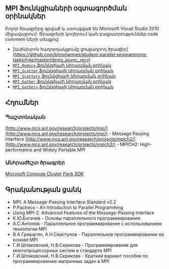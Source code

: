 ## MPI Ֆունկցիաների օգտագործման օրինակներ
Բոլոր ծրագրերը գրված և ստուգված են Microsoft Visual Studio 2010 միջավայրում: Ծրագրերի կոդերում կան բացատրություններ code comment-ների տեսքով:  
* [Ասինխրոն հաղորդակցումը ցուցադրող ծրագիր] (https://github.com/bhovhannes/student-parallel-programming-tasks/tree/master/demo_async_recv)
* [`MPI_Reduce` ֆունկցիայի կիրառման օրինակ](https://github.com/bhovhannes/student-parallel-programming-tasks/tree/master/demo_reduce)
* [`MPI_Scatter` ֆունկցիայի կիրառման օրինակ](https://github.com/bhovhannes/student-parallel-programming-tasks/tree/master/demo_scatter)
* [`MPI_Scatterv` ֆունկցիայի կիրառման օրինակ](https://github.com/bhovhannes/student-parallel-programming-tasks/tree/master/demo_scatterv)
* [`MPI_Gather` ֆունկցիայի կիրառման օրինակ](https://github.com/bhovhannes/student-parallel-programming-tasks/tree/master/demo_gather)
* [`MPI_Gatherv` ֆունկցիայի կիրառման օրինակ](https://github.com/bhovhannes/student-parallel-programming-tasks/tree/master/demo_gatherv)

## Հղումներ
### Պաշտոնական
[http://www.mcs.anl.gov/research/projects/mpi/](http://www.mcs.anl.gov/research/projects/mpi/) - Message Passing Interface
[http://www.mcs.anl.gov/research/projects/mpich2/](http://www.mcs.anl.gov/research/projects/mpich2/) - MPICH2: High-performance and Widely Portable MPI

### Անհրաժեշտ ծրագրեր
[Microsoft Compute Cluster Pack SDK](http://www.microsoft.com/download/en/details.aspx?id=239)

## Գրականության ցանկ
* MPI. A Message-Passing Interface Standard v2.2
* P.Pacheco - An Introduction to Parallel Programming
* Using MPI-2. Advanced Features of the Message-Passing Interface
* К.Ю.Богачев - Основы параллельного программирования
* А.С.Антонов - Параллельное программирование с использованием технологии MPI
* В.А.Гришагин, А.Н.Свистунов - Параллельное программирование на основе MPI
* Г.И.Шпаковский, Н.В.Серикова - Программирование для многопроцессорных систем в стандарте MPI
* Г.И.Шпаковский, Н.В.Серикова - Краткий вариант пособия по программированию матричных задач в MPI
